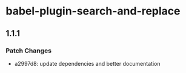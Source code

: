 # babel-plugin-search-and-replace

## 1.1.1

### Patch Changes

- a2997d8: update dependencies and better documentation

